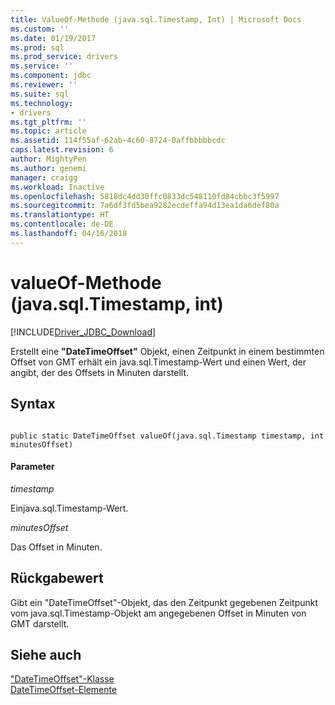```yaml
---
title: ValueOf-Methode (java.sql.Timestamp, Int) | Microsoft Docs
ms.custom: ''
ms.date: 01/19/2017
ms.prod: sql
ms.prod_service: drivers
ms.service: ''
ms.component: jdbc
ms.reviewer: ''
ms.suite: sql
ms.technology:
- drivers
ms.tgt_pltfrm: ''
ms.topic: article
ms.assetid: 114f55af-62ab-4c60-8724-0affbbbbbcdc
caps.latest.revision: 6
author: MightyPen
ms.author: genemi
manager: craigg
ms.workload: Inactive
ms.openlocfilehash: 5818dc4dd30ffc0833dc548110fd84cbbc3f5997
ms.sourcegitcommit: 7a6df3fd5bea9282ecdeffa94d13ea1da6def80a
ms.translationtype: HT
ms.contentlocale: de-DE
ms.lasthandoff: 04/16/2018
---
```

# <a name="valueof-method-javasqltimestamp-int"></a>valueOf-Methode (java.sql.Timestamp, int)
[!INCLUDE[Driver_JDBC_Download](../../../includes/driver_jdbc_download.md)]

  Erstellt eine **"DateTimeOffset"** Objekt, einen Zeitpunkt in einem bestimmten Offset von GMT erhält ein java.sql.Timestamp-Wert und einen Wert, der angibt, der des Offsets in Minuten darstellt.  
  
## <a name="syntax"></a>Syntax  
  
```  
  
public static DateTimeOffset valueOf(java.sql.Timestamp timestamp, int minutesOffset)  
```  
  
#### <a name="parameters"></a>Parameter  
 *timestamp*  
  
 Einjava.sql.Timestamp-Wert.  
  
 *minutesOffset*  
  
 Das Offset in Minuten.  
  
## <a name="return-value"></a>Rückgabewert  
 Gibt ein "DateTimeOffset"-Objekt, das den Zeitpunkt gegebenen Zeitpunkt vom java.sql.Timestamp-Objekt am angegebenen Offset in Minuten von GMT darstellt.  
  
## <a name="see-also"></a>Siehe auch  
 ["DateTimeOffset"-Klasse](../../../connect/jdbc/reference/datetimeoffset-class.md)   
 [DateTimeOffset-Elemente](../../../connect/jdbc/reference/datetimeoffset-members.md)  
  
  
